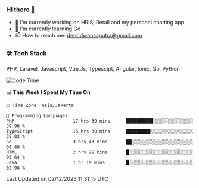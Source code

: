 ### Hi there 👋

- 🔭 I’m currently working on HRIS, Retail and my personal chatting app
- 🌱 I’m currently learning Go
- 📫 How to reach me: denridwansaputra@gmail.com


### 🛠 Tech Stack
PHP, Laravel, Javascript, Vue.Js, Typescipt, Angular, Ionic, Go, Python


<!--START_SECTION:waka-->
![Code Time](http://img.shields.io/badge/Code%20Time-3%2C937%20hrs%2012%20mins-blue)

📊 **This Week I Spent My Time On** 

```text
🕑︎ Time Zone: Asia/Jakarta

💬 Programming Languages: 
PHP                      17 hrs 39 mins      ██████████░░░░░░░░░░░░░░░   39.90 % 
TypeScript               15 hrs 30 mins      █████████░░░░░░░░░░░░░░░░   35.02 % 
Go                       3 hrs 43 mins       ██░░░░░░░░░░░░░░░░░░░░░░░   08.40 % 
HTML                     2 hrs 29 mins       █░░░░░░░░░░░░░░░░░░░░░░░░   05.64 % 
Java                     1 hr 19 mins        █░░░░░░░░░░░░░░░░░░░░░░░░   02.98 % 
```


 Last Updated on 02/12/2023 11:31:15 UTC
<!--END_SECTION:waka-->
